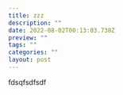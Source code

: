 ```yaml
---
title: zzz
description: ""
date: 2022-08-02T00:13:03.738Z
preview: ""
tags: ""
categories: ""
layout: post
---
```



fdsqfsdfsdf  